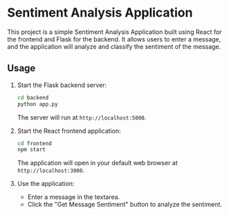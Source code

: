 # Sentiment Analysis Application

This project is a simple Sentiment Analysis Application built using React for the frontend and Flask for the backend. It allows users to enter a message, and the application will analyze and classify the sentiment of the message.

## Usage

1. Start the Flask backend server:

    ```bash
    cd backend
    python app.py
    ```

   The server will run at `http://localhost:5000`.

2. Start the React frontend application:

    ```bash
    cd frontend
    npm start
    ```

   The application will open in your default web browser at `http://localhost:3000`.

3. Use the application:

   - Enter a message in the textarea.
   - Click the "Get Message Sentiment" button to analyze the sentiment.
